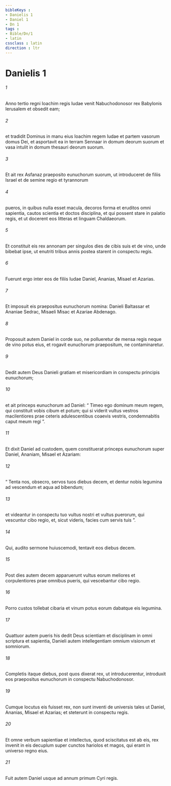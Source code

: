 ```yaml
---
bibleKeys : 
- Danielis 1
- Daniel 1
- Dn 1
tags : 
- Bible/Dn/1
- latin
cssclass : latin
direction : ltr
---
```


# Danielis 1

###### 1
Anno tertio regni Ioachim regis Iudae venit Nabuchodonosor rex Babylonis Ierusalem et obsedit eam; 
###### 2
et tradidit Dominus in manu eius Ioachim regem Iudae et partem vasorum domus Dei, et asportavit ea in terram Sennaar in domum deorum suorum et vasa intulit in domum thesauri deorum suorum.
###### 3
Et ait rex Asfanaz praeposito eunuchorum suorum, ut introduceret de filiis Israel et de semine regio et tyrannorum 
###### 4
pueros, in quibus nulla esset macula, decoros forma et eruditos omni sapientia, cautos scientia et doctos disciplina, et qui possent stare in palatio regis, et ut docerent eos litteras et linguam Chaldaeorum. 
###### 5
Et constituit eis rex annonam per singulos dies de cibis suis et de vino, unde bibebat ipse, ut enutriti tribus annis postea starent in conspectu regis. 
###### 6
Fuerunt ergo inter eos de filiis Iudae Daniel, Ananias, Misael et Azarias. 
###### 7
Et imposuit eis praepositus eunuchorum nomina: Danieli Baltassar et Ananiae Sedrac, Misaeli Misac et Azariae Abdenago.
###### 8
Proposuit autem Daniel in corde suo, ne pollueretur de mensa regis neque de vino potus eius, et rogavit eunuchorum praepositum, ne contaminaretur. 
###### 9
Dedit autem Deus Danieli gratiam et misericordiam in conspectu principis eunuchorum; 
###### 10
et ait princeps eunuchorum ad Daniel: “ Timeo ego dominum meum regem, qui constituit vobis cibum et potum; qui si viderit vultus vestros macilentiores prae ceteris adulescentibus coaevis vestris, condemnabitis caput meum regi ”. 
###### 11
Et dixit Daniel ad custodem, quem constituerat princeps eunuchorum super Daniel, Ananiam, Misael et Azariam: 
###### 12
“ Tenta nos, obsecro, servos tuos diebus decem, et dentur nobis legumina ad vescendum et aqua ad bibendum; 
###### 13
et videantur in conspectu tuo vultus nostri et vultus puerorum, qui vescuntur cibo regio, et, sicut videris, facies cum servis tuis ”.
###### 14
Qui, audito sermone huiuscemodi, tentavit eos diebus decem. 
###### 15
Post dies autem decem apparuerunt vultus eorum meliores et corpulentiores prae omnibus pueris, qui vescebantur cibo regio.
###### 16
Porro custos tollebat cibaria et vinum potus eorum dabatque eis legumina.
###### 17
Quattuor autem pueris his dedit Deus scientiam et disciplinam in omni scriptura et sapientia, Danieli autem intellegentiam omnium visionum et somniorum. 
###### 18
Completis itaque diebus, post quos dixerat rex, ut introducerentur, introduxit eos praepositus eunuchorum in conspectu Nabuchodonosor. 
###### 19
Cumque locutus eis fuisset rex, non sunt inventi de universis tales ut Daniel, Ananias, Misael et Azarias; et steterunt in conspectu regis. 
###### 20
Et omne verbum sapientiae et intellectus, quod sciscitatus est ab eis, rex invenit in eis decuplum super cunctos hariolos et magos, qui erant in universo regno eius. 
###### 21
Fuit autem Daniel usque ad annum primum Cyri regis.
